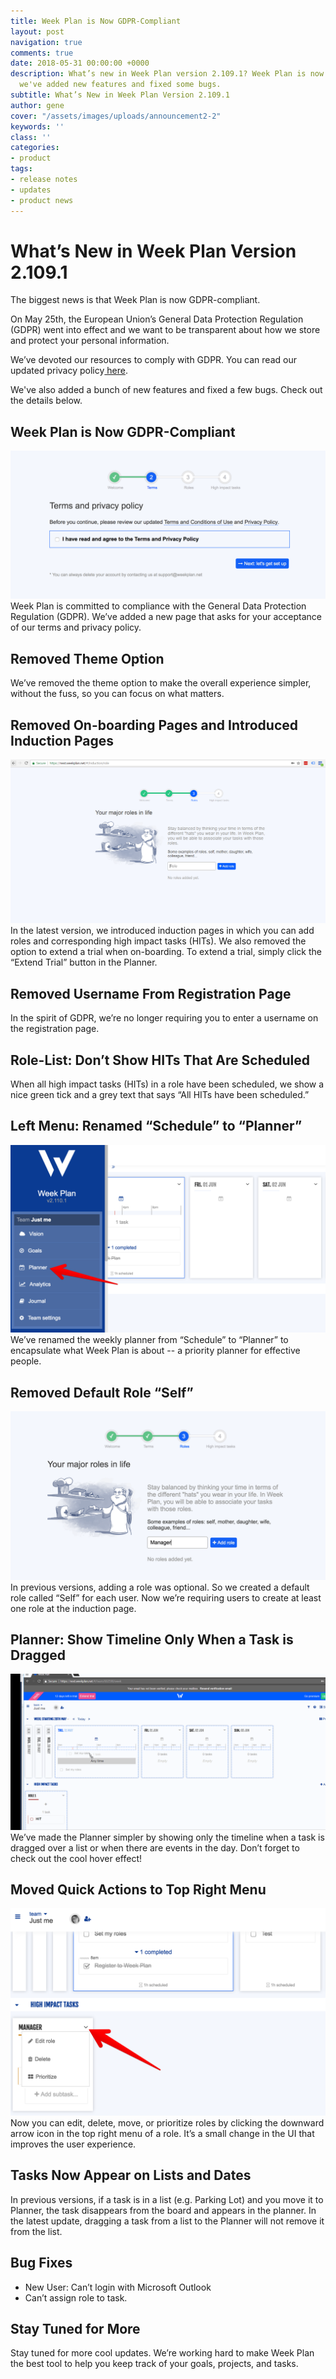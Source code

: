 ```yaml
---
title: Week Plan is Now GDPR-Compliant
layout: post
navigation: true
comments: true
date: 2018-05-31 00:00:00 +0000
description: What’s new in Week Plan version 2.109.1? Week Plan is now GDPR-compliant,
  we've added new features and fixed some bugs.
subtitle: What’s New in Week Plan Version 2.109.1
author: gene
cover: "/assets/images/uploads/announcement2-2"
keywords: ''
class: ''
categories:
- product
tags:
- release notes
- updates
- product news
---
```

# **What’s New in Week Plan Version 2.109.1**

The biggest news is that Week Plan is now GDPR-compliant.

On May 25th, the European Union’s General Data Protection Regulation (GDPR) went into effect and we want to be transparent about how we store and protect your personal information.

We’ve devoted our resources to comply with GDPR. You can read our updated privacy policy[ here](https://weekplan.net/privacy/).

We've also added a bunch of new features and fixed a few bugs. Check out the details below.

## **Week Plan is Now GDPR-Compliant**

![](/assets/images/uploads/gdpr.png)Week Plan is committed to compliance with the General Data Protection Regulation (GDPR). We’ve added a new page that asks for your acceptance of our terms and privacy policy.

## **Removed Theme Option**

We’ve removed the theme option to make the overall experience simpler, without the fuss, so you can focus on what matters.

## **Removed On-boarding Pages and Introduced Induction Pages**

![](/assets/images/uploads/role.png)In the latest version, we introduced induction pages in which you can add roles and corresponding high impact tasks (HITs). We also removed the option to extend a trial when on-boarding. To extend a trial, simply click the “Extend Trial” button in the Planner. 

## **Removed Username From Registration Page**

In the spirit of GDPR, we’re no longer requiring you to enter a username on the registration page.

## **Role-List: Don’t Show HITs That Are Scheduled**

When all high impact tasks (HITs) in a role have been scheduled, we show a nice green tick and a grey text that says “All HITs have been scheduled.”

## **Left Menu: Renamed “Schedule” to “Planner”**

![](/assets/images/uploads/planner.png)We’ve renamed the weekly planner from “Schedule” to “Planner” to encapsulate what Week Plan is about -- a priority planner for effective people. 

## **Removed Default Role “Self”**

![](/assets/images/uploads/roles.png)In previous versions, adding a role was optional. So we created a default role called “Self” for each user. Now we’re requiring users to create at least one role at the induction page. 

## **Planner: Show Timeline Only When a Task is Dragged** 

![](/assets/images/uploads/Rec.gif)We’ve made the Planner simpler by showing only the timeline when a task is dragged over a list or when there are events in the day. Don’t forget to check out the cool hover effect! 

## **Moved Quick Actions to Top Right Menu**

![](/assets/images/uploads/small.png)Now you can edit, delete, move, or prioritize roles by clicking the downward arrow icon in the top right menu of a role. It’s a small change in the UI that improves the user experience.

## **Tasks Now Appear on Lists and Dates**

In previous versions, if a task is in a list (e.g. Parking Lot) and you move it to Planner, the task disappears from the board and appears in the planner. In the latest update, dragging a task from a list to the Planner will not remove it from the list.

## **Bug Fixes**

* New User: Can’t login with Microsoft Outlook
* Can’t assign role to task.

## **Stay Tuned for More**

Stay tuned for more cool updates. We’re working hard to make Week Plan the best tool to help you keep track of your goals, projects, and tasks. 